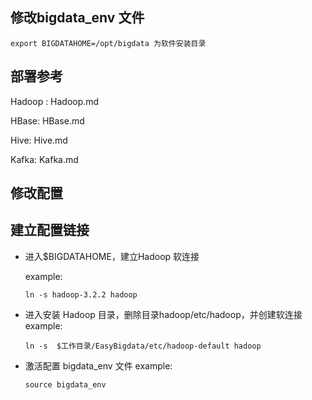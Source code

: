 ## 修改bigdata_env 文件

```
export BIGDATAHOME=/opt/bigdata 为软件安装目录
```

## 部署参考

Hadoop : Hadoop.md

HBase: HBase.md

Hive: Hive.md

Kafka: Kafka.md

## 修改配置

## 建立配置链接

- 进入$BIGDATAHOME，建立Hadoop 软连接

  example:
  ```
  ln -s hadoop-3.2.2 hadoop
  ```

- 进入安装 Hadoop 目录，删除目录hadoop/etc/hadoop，并创建软连接 
  example:
  ```
  ln -s  $工作目录/EasyBigdata/etc/hadoop-default hadoop
  ```

- 激活配置 bigdata_env 文件
  example:
  ```
  source bigdata_env
  ```

  

